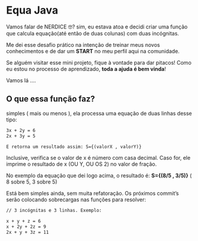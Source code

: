 # Equa Java

Vamos falar de NERDICE 🤓? sim, eu estava atoa e decidi criar uma função que calcula equação(até então de duas colunas) com duas incógnitas.

Me dei esse desafio prático na intenção de treinar meus novos conhecimentos e de dar um **START** no meu perfil aqui na comunidade.

Se alguém visitar esse mini projeto, fique à vontade para dar pitacos! Como eu estou no processo de aprendizado, **toda a ajuda é bem vinda**!

Vamos lá ….

## O que essa função faz?

simples ( mais ou menos ), ela processa uma equação de duas linhas desse tipo:

```html
3x + 2y = 6
2x + 3y = 5

E retorna um resultado assim: S={(valorX , valorY)}
```

Inclusive, verifica se o valor de x é número com casa decimal. Caso for, ele imprime o resultado de x (OU Y, OU OS 2) no valor de fração. 

No exemplo da equação que dei logo acima, o resultado é: **S={(8/5 , 3/5)}** ( 8 sobre 5, 3 sobre 5)

Está bem simples ainda, sem muita refatoração. Os próximos commit’s serão colocando sobrecargas nas funções para resolver:

```html
// 3 incógnitas e 3 linhas. Exemplo:

x + y + z = 6
x + 2y + 2z = 9
2x + y + 3z = 11
```

